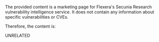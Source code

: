 The provided content is a marketing page for Flexera's Secunia Research vulnerability intelligence service. It does not contain any information about specific vulnerabilities or CVEs.

Therefore, the content is:

UNRELATED